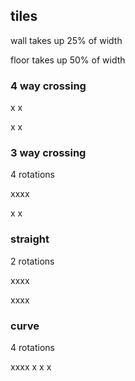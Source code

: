 tiles
-------------
wall takes up 25% of width

floor takes up 50% of width

### 4 way crossing
x  x

x  x
### 3 way crossing 
4 rotations

xxxx

x  x

### straight
2 rotations

xxxx

xxxx

### curve
4 rotations

xxxx
x
x  x
